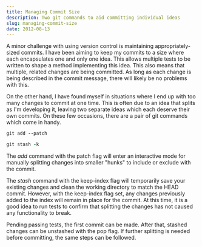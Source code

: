 ```yaml
---
title: Managing Commit Size
description: Two git commands to aid committing individual ideas
slug: managing-commit-size
date: 2012-08-13
---
```


A minor challenge with using version control is maintaining appropriately-sized commits. I have been
aiming to keep my commits to a size where each encapsulates one and only one idea. This allows
multiple tests to be written to shape a method implementing this idea. This also means that
multiple, related changes are being committed. As long as each change is being described in the
commit message, there will likely be no problems with this.

On the other hand, I have found myself in situations where I end up with too many changes to commit
at one time. This is often due to an idea that splits as I'm developing it, leaving two separate
ideas which each deserve their own commits. On these few occasions, there are a pair of git commands
which come in handy.

```ruby
git add --patch
```

```ruby
git stash -k
```

The _add_ command with the patch flag will enter an interactive mode for manually splitting changes
into smaller "hunks" to include or exclude with the commit.

The _stash_ command with the keep-index flag will temporarily save your existing changes and clean
the working directory to match the HEAD commit. However, with the keep-index flag set, any changes
previously added to the index will remain in place for the commit. At this time, it is a good idea
to run tests to confirm that splitting the changes has not caused any functionality to break.

Pending passing tests, the first commit can be made. After that, stashed changes can be unstashed
with the pop flag. If further splitting is needed before committing, the same steps can be followed.

